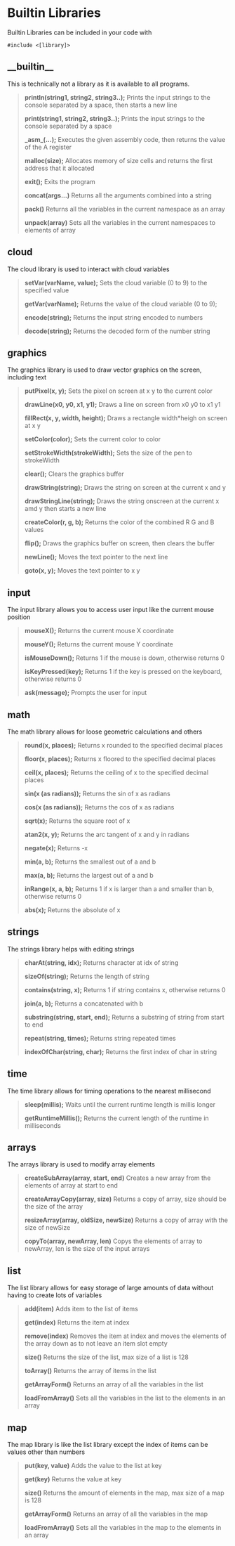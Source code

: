 # Builtin Libraries

Builtin Libraries can be included in your code with

    #include <[library]>

## \_\_builtin__

This is technically not a library as it is available to all programs.

> **println(string1, string2, string3..);** Prints the input strings to the console separated by a space, then starts a new line
> 
> **print(string1, string2, string3..);** Prints the input strings to the console separated by a space
> 
> **\_asm_(...);** Executes the given assembly code, then returns the value of the A register
> 
> **malloc(size);** Allocates memory of size cells and returns the first address that it allocated
> 
> **exit();** Exits the program
> 
> **concat(args...)** Returns all the arguments combined into a string
> 
> **pack()** Returns all the variables in the current namespace as an array
> 
> **unpack(array)** Sets all the variables in the current namespaces to elements of array

## cloud

The cloud library is used to interact with cloud variables

> **setVar(varName, value);** Sets the cloud variable \(0 to 9) to the specified value
>
> **getVar(varName);** Returns the value of the cloud variable \(0 to 9);
>
> **encode(string);** Returns the input string encoded to numbers
>
> **decode(string);** Returns the decoded form of the number string

## graphics

The graphics library is used to draw vector graphics on the screen, including text

> **putPixel(x, y);** Sets the pixel on screen at x y to the current color
>
> **drawLine(x0, y0, x1, y1);** Draws a line on screen from x0 y0 to x1 y1
>
> **fillRect(x, y, width, height);** Draws a rectangle width*heigh on screen at x y
>
> **setColor(color);** Sets the current color to color
>
> **setStrokeWidth(strokeWidth);** Sets the size of the pen to strokeWidth
>
> **clear();** Clears the graphics buffer
>
> **drawString(string);** Draws the string on screen at the current x and y
>
> **drawStringLine(string);** Draws the string onscreen at the current x amd y then starts a new line
>
> **createColor(r, g, b);** Returns the color of the combined R G and B values
>
> **flip();** Draws the graphics buffer on screen, then clears the buffer
>
> **newLine();** Moves the text pointer to the next line
>
> **goto(x, y);** Moves the text pointer to x y

## input

The input library allows you to access user input like the current mouse position

> **mouseX();** Returns the current mouse X coordinate
>
> **mouseY();** Returns the current mouse Y coordinate
>
> **isMouseDown();** Returns 1 if the mouse is down, otherwise returns 0
>
> **isKeyPressed(key);** Returns 1 if the key is pressed on the keyboard, otherwise returns 0
>
> **ask(message);** Prompts the user for input

## math

The math library allows for loose geometric calculations and others

> **round(x, places);** Returns x rounded to the specified decimal places
> 
> **floor(x, places);** Returns x floored to the specified decimal places
> 
> **ceil(x, places);** Returns the ceiling of x to the specified decimal places
>
> **sin(x (as radians));** Returns the sin of x as radians
>
> **cos(x (as radians));** Returns the cos of x as radians
>
> **sqrt(x);** Returns the square root of x
>
> **atan2(x, y);** Returns the arc tangent of x and y in radians
>
> **negate(x);** Returns -x
>
> **min(a, b);** Returns the smallest out of a and b
>
> **max(a, b);** Returns the largest out of a and b
>
> **inRange(x, a, b);** Returns 1 if x is larger than a and smaller than b, otherwise returns 0
>
> **abs(x);** Returns the absolute of x

## strings

The strings library helps with editing strings

> **charAt(string, idx);** Returns character at idx of string
>
> **sizeOf(string);** Returns the length of string
>
> **contains(string, x);** Returns 1 if string contains x, otherwise returns 0
>
> **join(a, b);** Returns a concatenated with b
>
> **substring(string, start, end);** Returns a substring of string from start to end
>
> **repeat(string, times);** Returns string repeated times
>
> **indexOfChar(string, char);** Returns the first index of char in string

## time

The time library allows for timing operations to the nearest millisecond

> **sleep(millis);** Waits until the current runtime length is millis longer
> 
> **getRuntimeMillis();** Returns the current length of the runtime in milliseconds

## arrays

The arrays library is used to modify array elements

> **createSubArray(array, start, end)** Creates a new array from the elements of array at start to end
> 
> **createArrayCopy(array, size)** Returns a copy of array, size should be the size of the array
> 
> **resizeArray(array, oldSize, newSize)** Returns a copy of array with the size of newSize
> 
> **copyTo(array, newArray, len)** Copys the elements of array to newArray, len is the size of the input arrays

## list

The list library allows for easy storage of large amounts of data without having to create lots of variables

> **add(item)** Adds item to the list of items
> 
> **get(index)** Returns the item at index
> 
> **remove(index)** Removes the item at index and moves the elements of the array down as to not leave an item slot empty
> 
> **size()** Returns the size of the list, max size of a list is 128
> 
> **toArray()** Returns the array of items in the list
> 
> **getArrayForm()** Returns an array of all the variables in the list
> 
> **loadFromArray()** Sets all the variables in the list to the elements in an array

## map

The map library is like the list library except the index of items can be values other than numbers

> **put(key, value)** Adds the value to the list at key
> 
> **get(key)** Returns the value at key
> 
> **size()** Returns the amount of elements in the map, max size of a map is 128
> 
> **getArrayForm()** Returns an array of all the variables in the map
> 
> **loadFromArray()** Sets all the variables in the map to the elements in an array
